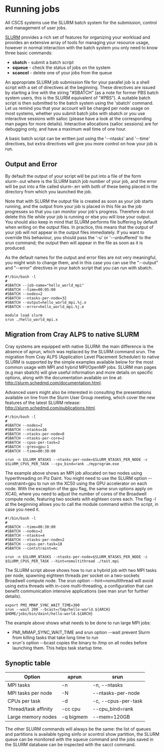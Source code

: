 # Running jobs

All CSCS systems use the SLURM batch system for the submission, control and management of user jobs.

[SLURM](https://computing.llnl.gov/linux/slurm/) provides a rich set of features for organizing your workload and provides an extensive array of tools for managing your resource usage, however in normal interaction with the batch system you only need to know three basic commands:

* __sbatch__ - submit a batch script
* __squeue__ - check the status of jobs on the system
* __scancel__ - delete one of your jobs from the queue

An appropriate SLURM job submission file for your parallel job is a shell script with a set of directives at the beginning. These directives are issued by starting a line with the string "#SBATCH" (as a note for former PBS batch system users, this is the SLURM equivalent of "#PBS"). A suitable batch script is then submitted to the batch system using the 'sbatch' command.
Let us remind you that your account will be charged per node usage on most systems, whether you submit batch jobs with sbatch or you use interactive sessions with salloc (please have a look at the corresponding man pages for more details). Interactive allocations (salloc sessions) are for debugging only, and have a maximum wall time of one hour.

A basic batch script can be written just using the '--ntasks' and '--time' directives, but extra directives will give you more control on how your job is run.

## Output and Error

By default the output of your script will be put into a file of the form slurm-<XXXX>.out where <XXXX> is the SLURM batch job number of your job, and the error will be put into a file called slurm-<XXXX>.err with both of these being placed in the directory from which you launched the job.

Note that with SLURM the output file is created as soon as your job starts running, and the output from your job is placed in this file as the job progresses so that you can monitor your job's progress. Therefore do not delete this file while your job is running or else you will lose your output. You should also keep in mind that SLURM performs file buffering by default when writing on the output files. In practice, this means that the output of your job will not appear in the output files immediately. If you want to override this behaviour, you should pass the '-u' or '--unbuffered' to the srun command; the output then will appear in the file as soon as it is produced.

As the default names for the output and error files are not very meaningful, you might wish to change them, and in this case you can use the "--output" and "--error" directives in your batch script that you can run with sbatch.

```
#!/bin/bash -l
#
#SBATCH --job-name="hello_world_mpi"
#SBATCH --time=00:05:00
#SBATCH --nodes=2
#SBATCH --ntasks-per-node=32
#SBATCH --output=hello_world_mpi.%j.o
#SBATCH --error=hello_world_mpi.%j.e

module load slurm
srun ./hello_world_mpi.x
```

## Migration from Cray ALPS to native SLURM

Cray systems are equipped with native SLURM: the main difference is the absence of aprun, which was replaced by the SLURM command srun. The migration from Cray ALPS (Application Level Placement Scheduler) to native SLURM is supported by the simple examples available below for the most common usage with MPI and hybrid MPI/OpenMP jobs.
SLURM man pages (e.g man sbatch) will give useful information and more details on specific options, along with the documentation available on line at: http://slurm.schedmd.com/documentation.html.

Advanced users might also be interested in consulting the presentations available on line from the Slurm User Group meeting, which cover the new features of the latest SLURM release: http://slurm.schedmd.com/publications.html.

```
#!/bin/bash -l
#
#SBATCH --nodes=2
#SBATCH --ntasks=16
#SBATCH --ntasks-per-node=8
#SBATCH --ntasks-per-core=2
#SBATCH --cpus-per-task=2
#SBATCH --gres=gpu:1
#SBATCH --time=00:30:00

srun -n $SLURM_NTASKS --ntasks-per-node=$SLURM_NTASKS_PER_NODE -c $SLURM_CPUS_PER_TASK --cpu_bind=rank ./myprogram.exe 
```

The example above shows an MPI job allocated on two nodes using hyperthreading on Piz Daint.
You might need to use the SLURM option --constraint=gpu to run on the XC50 using the GPU accelerator on each node. With the exception of the gpu flag, the same srun options apply on XC40, where you need to adjust the number of cores of the Broadwell compute node, featuring two sockets with eighteen cores each. The flag -l at the beginning allows you to call the module command within the script, in case you need it.

```
#!/bin/bash -l
#
#SBATCH --time=00:30:00
#SBATCH --nodes=2
#SBATCH --ntasks=4
#SBATCH --ntasks-per-node=2
#SBATCH --cpus-per-task=18
#SBATCH --contstraint=mc

srun -n $SLURM_NTASKS --ntasks-per-node=$SLURM_NTASKS_PER_NODE -c $SLURM_CPUS_PER_TASK --hint=nomultithread ./test.mpi
```

The SLURM script above shows how to run a hybrid job with two MPI tasks per node, spawning eighteen threads per socket on a two-sockets Broadwell compute node.
The srun option --hint=nomultithread will avoid using extra threads with in-core multi-threading, a configuration that can benefit communication intensive applications (see man srun for further details).

```
export PMI_MMAP_SYNC_WAIT_TIME=300
srun --wait 200 --bcast=/tmp/hello-world.${ARCH} $HOME/jobs/bin/daint/hello-world.${ARCH}
```

The example above shows what needs to be done to run large MPI jobs:
- PMI_MMAP_SYNC_WAIT_TIME and srun option --wait prevent Slurm from killing tasks that take long time to run
- srun's option --bcast copies the binary to /tmp on all nodes before launching them. This helps task startup time.

## Synoptic table
Option |	aprun | srun
--- | --- | ---
MPI tasks | -n | -n, --ntasks
MPI tasks per node | -N | --ntasks-per-node
CPUs per task |	-d | -c, --cpus-per-task
Thread/task affinity | -cc cpu |--cpu_bind=rank
Large memory nodes | -q bigmem |--mem=120GB

The other SLURM commands will always be the same: the list of queues and partitions is available typing sinfo or scontrol show partition, the SLURM queue can be monitored with the squeue command and the jobs saved in the SLURM database can be inspected with the sacct command.
